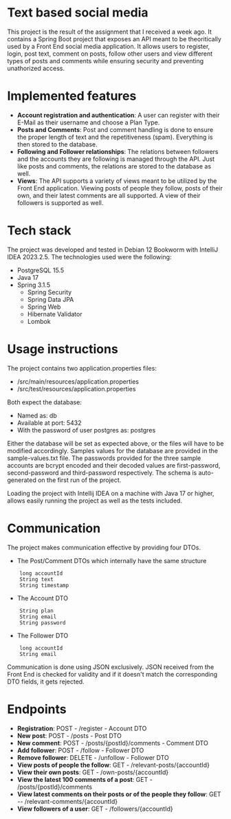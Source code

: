 # Text based social media
This project is the result of the assignment that I received a week ago. It contains a Spring Boot project that exposes an API meant to be theoritically used by a Front End social media application. It allows users to register, login, post text, comment on posts, follow other users and view different types of posts and comments while ensuring security and preventing unathorized access.

# Implemented features
* **Account registration and authentication**: A user can register with their E-Mail as their username and choose a Plan Type.
* **Posts and Comments**: Post and comment handling is done to ensure the proper length of text and the repetitiveness (spam). Everything is then stored to the database.
* **Following and Follower relationships**: The relations between followers and the accounts they are following is managed through the API. Just like posts and comments, the relations are stored to the database as well.
* **Views**: The API supports a variety of views meant to be utilized by the Front End application. Viewing posts of people they follow, posts of their own, and their latest comments are all supported. A view of their followers is supported as well.

# Tech stack
The project was developed and tested in Debian 12 Bookworm with IntelliJ IDEA 2023.2.5. The technologies used were the following:

* PostgreSQL 15.5
* Java 17
* Spring 3.1.5
    * Spring Security
    * Spring Data JPA
    * Spring Web
    * Hibernate Validator
    * Lombok

# Usage instructions
The project contains two application.properties files:
* /src/main/resources/application.properties
* /src/test/resources/application.properties

Both expect the database:
* Named as: db
* Available at port: 5432
* With the password of user postgres as: postgres

Either the database will be set as expected above, or the files will have to be modified accordingly. Samples values for the database are provided in the sample-values.txt file. The passwords provided for the three sample accounts are bcrypt encoded and their decoded values are first-password, second-password and third-password respectively. The schema is auto-generated on the first run of the project.

Loading the project with Intellij IDEA on a machine with Java 17 or higher, allows easily running the project as well as the tests included.

# Communication
The project makes communication effective by providing four DTOs.

* The Post/Comment DTOs which internally have the same structure
```
    long accountId
    String text
    String timestamp
```
* The Account DTO
```
    String plan
    String email
    String password
```
* The Follower DTO
```
    long accountId
    String email
```
Communication is done using JSON exclusively. JSON received from the Front End is checked for validity and if it doesn't match the corresponding DTO fields, it gets rejected.

# Endpoints
* **Registration**: POST - /register - Account DTO
* **New post**: POST - /posts - Post DTO
* **New comment**: POST - /posts/{postId}/comments - Comment DTO
* **Add follower**: POST - /follow - Follower DTO
* **Remove follower**: DELETE - /unfollow - Follower DTO
* **View posts of people the follow**: GET - /relevant-posts/{accountId}
* **View their own posts**: GET - /own-posts/{accountId}
* **View the latest 100 comments of a post**: GET - /posts/{postId}/comments
* **View latest comments on their posts or of the people they follow**: GET -- /relevant-comments/{accountId}
* **View followers of a user**: GET - /followers/{accountId}